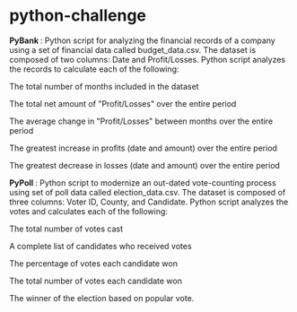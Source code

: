# python-challenge

<b>PyBank </b>: Python script for analyzing the financial records of a company using  a set of financial data called budget_data.csv. 
The dataset is composed of two columns: Date and Profit/Losses. 
 Python script analyzes the records to calculate each of the following:

The total number of months included in the dataset

The total net amount of "Profit/Losses" over the entire period

The average change in "Profit/Losses" between months over the entire period

The greatest increase in profits (date and amount) over the entire period

The greatest decrease in losses (date and amount) over the entire period

<b>PyPoll </b>: Python script to modernize an out-dated vote-counting process using set of poll data called election_data.csv. The dataset is composed of three columns: Voter ID, County, and Candidate. 
Python script analyzes the votes and calculates each of the following:

The total number of votes cast

A complete list of candidates who received votes

The percentage of votes each candidate won

The total number of votes each candidate won

The winner of the election based on popular vote.

